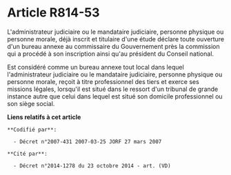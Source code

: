 # Article R814-53

L'administrateur judiciaire ou le mandataire judiciaire, personne physique ou personne morale, déjà inscrit et titulaire
d'une étude déclare toute ouverture d'un bureau annexe au commissaire du Gouvernement près la commission qui a procédé à son
inscription ainsi qu'au président du Conseil national.

Est considéré comme un bureau annexe tout local dans lequel l'administrateur judiciaire ou le mandataire judiciaire, personne
physique ou personne morale, reçoit à titre professionnel des tiers et exerce ses missions légales, lorsqu'il est situé dans
le ressort d'un tribunal de grande instance autre que celui dans lequel est situé son domicile professionnel ou son siège
social.

**Liens relatifs à cet article**

	**Codifié par**:

	  - Décret n°2007-431 2007-03-25 JORF 27 mars 2007

	**Cité par**:

	  - Décret n°2014-1278 du 23 octobre 2014 - art. (VD)
